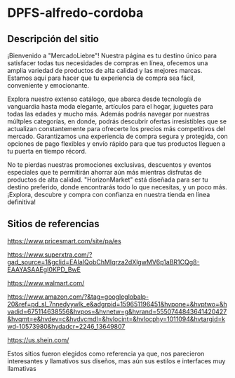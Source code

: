 # DPFS-alfredo-cordoba

## Descripción del sitio
¡Bienvenido a "MercadoLiebre"! Nuestra página es tu destino único para satisfacer todas tus necesidades de compras en línea, ofecemos una amplia variedad de productos de alta calidad y las mejores marcas. Estamos aquí para hacer que tu experiencia de compra sea fácil, conveniente y emocionante.

Explora nuestro extenso catálogo, que abarca desde tecnología de vanguardia hasta moda elegante, artículos para el hogar, juguetes para todas las edades y mucho más. Además podrás navegar por nuestras múltples categorías, en donde, podrás descubrir ofertas irresistibles que se actualizan constantemente para ofrecerte los precios más competitivos del mercado. Garantizamos una experiencia de compra segura y protegida, con opciones de pago flexibles y envío rápido para que tus productos lleguen a tu puerta en tiempo récord.

No te pierdas nuestras promociones exclusivas, descuentos y eventos especiales que te permitirán ahorrar aún más mientras disfrutas de productos de alta calidad. "HorizonMarket" está diseñada para ser tu destino preferido, donde encontrarás todo lo que necesitas, y un poco más. ¡Explora, descubre y compra con confianza en nuestra tienda en línea definitiva!

## Sitios de referencias
https://www.pricesmart.com/site/pa/es

https://www.superxtra.com/?gad_source=1&gclid=EAIaIQobChMIqrza2dXlgwMV6p1aBR1CQg8-EAAYASAAEgI0KPD_BwE

https://www.walmart.com/ 

https://www.amazon.com/?&tag=googleglobalp-20&ref=pd_sl_7nnedyywlk_e&adgrpid=159651196451&hvpone=&hvptwo=&hvadid=675114638556&hvpos=&hvnetw=g&hvrand=5550744843641420427&hvqmt=e&hvdev=c&hvdvcmdl=&hvlocint=&hvlocphy=1011094&hvtargid=kwd-10573980&hydadcr=2246_13649807 

https://us.shein.com/ 

Estos sitios fueron elegidos como referencia ya que, nos parecieron interesantes y llamativos sus diseños, mas aún sus estilos e interfaces muy llamativas
